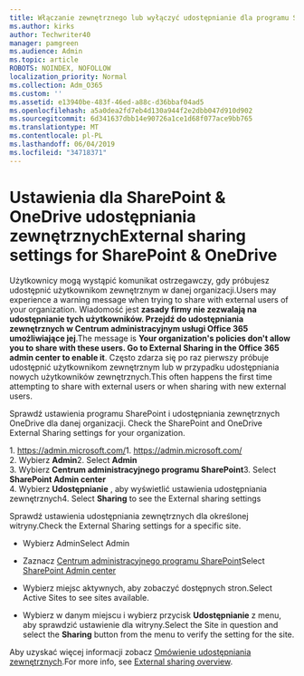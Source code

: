 ```yaml
---
title: Włączanie zewnętrznego lub wyłączyć udostępnianie dla programu SharePoint
ms.author: kirks
author: Techwriter40
manager: pamgreen
ms.audience: Admin
ms.topic: article
ROBOTS: NOINDEX, NOFOLLOW
localization_priority: Normal
ms.collection: Adm_O365
ms.custom: ''
ms.assetid: e13940be-483f-46ed-a88c-d36bbaf04ad5
ms.openlocfilehash: a5a0dea2fd7eb4d130a944f2e2dbb047d910d902
ms.sourcegitcommit: 6d341637dbb14e90726a1ce1d68f077ace9bb765
ms.translationtype: MT
ms.contentlocale: pl-PL
ms.lasthandoff: 06/04/2019
ms.locfileid: "34718371"
---
```

# <a name="external-sharing-settings-for-sharepoint--onedrive"></a><span data-ttu-id="b1293-102">Ustawienia dla SharePoint & OneDrive udostępniania zewnętrznych</span><span class="sxs-lookup"><span data-stu-id="b1293-102">External sharing settings for SharePoint & OneDrive</span></span>

<span data-ttu-id="b1293-103">Użytkownicy mogą wystąpić komunikat ostrzegawczy, gdy próbujesz udostępnić użytkownikom zewnętrznym w danej organizacji.</span><span class="sxs-lookup"><span data-stu-id="b1293-103">Users may experience a warning message when trying to share with external users of your organization.</span></span> <span data-ttu-id="b1293-104">Wiadomość jest **zasady firmy nie zezwalają na udostępnianie tych użytkowników. Przejdź do udostępniania zewnętrznych w Centrum administracyjnym usługi Office 365 umożliwiające jej**.</span><span class="sxs-lookup"><span data-stu-id="b1293-104">The message is **Your organization's policies don't allow you to share with these users. Go to External Sharing in the Office 365 admin center to enable it**.</span></span> <span data-ttu-id="b1293-105">Często zdarza się po raz pierwszy próbuje udostępnić użytkownikom zewnętrznym lub w przypadku udostępniania nowych użytkowników zewnętrznych.</span><span class="sxs-lookup"><span data-stu-id="b1293-105">This often happens the first time attempting to share with external users or when sharing with new external users.</span></span>

<span data-ttu-id="b1293-106">Sprawdź ustawienia programu SharePoint i udostępniania zewnętrznych OneDrive dla danej organizacji.&nbsp;</strong></span><span class="sxs-lookup"><span data-stu-id="b1293-106">Check the SharePoint and OneDrive External Sharing settings for your organization.&nbsp;</strong></span></span></p> <p><span data-ttu-id="b1293-107">1.&nbsp;<a href="https://admin.microsoft.com/AdminPortal/Home#/homepage">https://admin.microsoft.com/</a></span><span class="sxs-lookup"><span data-stu-id="b1293-107">1.&nbsp;<a href="https://admin.microsoft.com/AdminPortal/Home#/homepage">https://admin.microsoft.com/</a></span></span><br /><span data-ttu-id="b1293-108">2. Wybierz <strong>Admin</strong></span><span class="sxs-lookup"><span data-stu-id="b1293-108">2. Select <strong>Admin</strong></span></span><br /><span data-ttu-id="b1293-109">3. Wybierz <strong>Centrum administracyjnego programu SharePoint</strong></span><span class="sxs-lookup"><span data-stu-id="b1293-109">3. Select <strong>SharePoint Admin center</strong></span></span><br /><span data-ttu-id="b1293-110">4. Wybierz <strong>Udostępnianie</strong> , aby wyświetlić ustawienia udostępniania zewnętrznych</span><span class="sxs-lookup"><span data-stu-id="b1293-110">4. Select <strong>Sharing</strong> to see the External sharing settings</span></span>

<span data-ttu-id="b1293-111">Sprawdź ustawienia udostępniania zewnętrznych dla określonej witryny.</span><span class="sxs-lookup"><span data-stu-id="b1293-111">Check the External Sharing settings for a specific site.</span></span>

- <span data-ttu-id="b1293-112">Wybierz Admin</span><span class="sxs-lookup"><span data-stu-id="b1293-112">Select Admin</span></span>

- <span data-ttu-id="b1293-113">Zaznacz [Centrum administracyjnego programu SharePoint](https://admin.microsoft.com/AdminPortal/Home#/homepage">https://admin.microsoft.com/)</span><span class="sxs-lookup"><span data-stu-id="b1293-113">Select [SharePoint Admin center](https://admin.microsoft.com/AdminPortal/Home#/homepage">https://admin.microsoft.com/)</span></span>

- <span data-ttu-id="b1293-114">Wybierz miejsc aktywnych, aby zobaczyć dostępnych stron.</span><span class="sxs-lookup"><span data-stu-id="b1293-114">Select Active Sites to see sites available.</span></span>
- <span data-ttu-id="b1293-115">Wybierz w danym miejscu i wybierz przycisk **Udostępnianie** z menu, aby sprawdzić ustawienie dla witryny.</span><span class="sxs-lookup"><span data-stu-id="b1293-115">Select the Site in question and select the **Sharing** button from the menu to verify the setting for the site.</span></span>

<span data-ttu-id="b1293-116">Aby uzyskać więcej informacji zobacz [Omówienie udostępniania zewnętrznych](https://docs.microsoft.com/en-us/sharepoint/external-sharing-overview).</span><span class="sxs-lookup"><span data-stu-id="b1293-116">For more info, see [External sharing overview](https://docs.microsoft.com/en-us/sharepoint/external-sharing-overview).</span></span>